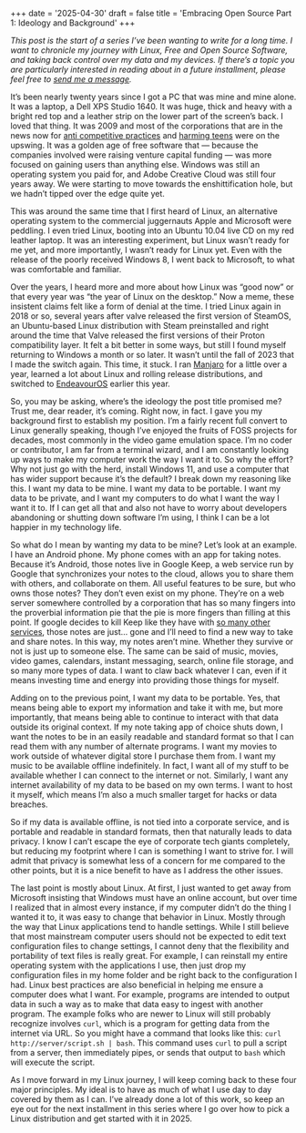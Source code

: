 +++
date = '2025-04-30'
draft = false
title = 'Embracing Open Source Part 1: Ideology and Background'
+++

*This post is the start of a series I’ve been wanting to write for a long time. I want to chronicle my journey with Linux, Free and Open Source Software, and taking back control over my data and my devices. If there’s a topic you are particularly interested in reading about in a future installment, please feel free to [send me a message](/pages/contact).*

It’s been nearly twenty years since I got a PC that was mine and mine alone. It was a laptop, a Dell XPS Studio 1640. It was huge, thick and heavy with a bright red top and a leather strip on the lower part of the screen’s back. I loved that thing. It was 2009 and most of the corporations that are in the news now for [anti competitive practices](https://www.theverge.com/news/650665/google-loses-ad-tech-antitrust-monopoly-lawsuit) and [harming teens](https://www.scientificamerican.com/article/heres-why-states-are-suing-meta-for-hurting-teens-with-facebook-and-instagram/) were on the upswing. It was a golden age of free software that — because the companies involved were raising venture capital funding — was more focused on gaining users than anything else. Windows was still an operating system you paid for, and Adobe Creative Cloud was still four years away. We were starting to move towards the enshittification hole, but we hadn’t tipped over the edge quite yet.

This was around the same time that I first heard of Linux, an alternative operating system to the commercial juggernauts Apple and Microsoft were peddling. I even tried Linux, booting into an Ubuntu 10.04 live CD on my red leather laptop. It was an interesting experiment, but Linux wasn’t ready for me yet, and more importantly, I wasn’t ready for Linux yet. Even with the release of the poorly received Windows 8, I went back to Microsoft, to what was comfortable and familiar.

Over the years, I heard more and more about how Linux was “good now” or that every year was “the year of Linux on the desktop.” Now a meme, these insistent claims felt like a form of denial at the time. I tried Linux again in 2018 or so, several years after valve released the first version of SteamOS, an Ubuntu-based Linux distribution with Steam preinstalled and right around the time that Valve released the first versions of their Proton compatibility layer. It felt a bit better in some ways, but still I found myself returning to Windows a month or so later. It wasn’t until the fall of 2023 that I made the switch again. This time, it stuck. I ran [Manjaro](https://manjaro.org/) for a little over a year, learned a lot about Linux and rolling release distributions, and switched to [EndeavourOS](https://endeavouros.com/) earlier this year.

So, you may be asking, where’s the ideology the post title promised me? Trust me, dear reader, it’s coming. Right now, in fact. I gave you my background first to establish my position. I’m a fairly recent full convert to Linux generally speaking, though I’ve enjoyed the fruits of FOSS projects for decades, most commonly in the video game emulation space. I’m no coder or contributor, I am far from a terminal wizard, and I am constantly looking up ways to make my computer work the way I want it to. So why the effort? Why not just go with the herd, install Windows 11, and use a computer that has wider support because it’s the default? I break down my reasoning like this. I want my data to be mine. I want my data to be portable. I want my data to be private, and I want my computers to do what I want the way I want it to. If I can get all that and also not have to worry about developers abandoning or shutting down software I’m using, I think I can be a lot happier in my technology life.

So what do I mean by wanting my data to be mine? Let’s look at an example. I have an Android phone. My phone comes with an app for taking notes. Because it’s Android, those notes live in Google Keep, a web service run by Google that synchronizes your notes to the cloud, allows you to share them with others, and collaborate on them. All useful features to be sure, but who owns those notes? They don’t even exist on my phone. They’re on a web server somewhere controlled by a corporation that has so many fingers into the proverbial information pie that the pie is more fingers than filling at this point. If google decides to kill Keep like they have with [so many other services](https://killedbygoogle.com/), those notes are just… gone and I’ll need to find a new way to take and share notes. In this way, my notes aren’t mine. Whether they survive or not is just up to someone else. The same can be said of music, movies, video games, calendars, instant messaging, search, online file storage, and so many more types of data. I want to claw back whatever I can, even if it means investing time and energy into providing those things for myself.

Adding on to the previous point, I want my data to be portable. Yes, that means being able to export my information and take it with me, but more importantly, that means being able to continue to interact with that data outside its original context. If my note taking app of choice shuts down, I want the notes to be in an easily readable and standard format so that I can read them with any number of alternate programs. I want my movies to work outside of whatever digital store I purchase them from. I want my music to be available offline indefinitely. In fact, I want all of my stuff to be available whether I can connect to the internet or not. Similarly, I want any internet availability of my data to be based on my own terms. I want to host it myself, which means I’m also a much smaller target for hacks or data breaches.

So if my data is available offline, is not tied into a corporate service, and is portable and readable in standard formats, then that naturally leads to data privacy. I know I can’t escape the eye of corporate tech giants completely, but reducing my footprint where I can is something I want to strive for. I will admit that privacy is somewhat less of a concern for me compared to the other points, but it is a nice benefit to have as I address the other issues.

The last point is mostly about Linux. At first, I just wanted to get away from Microsoft insisting that Windows must have an online account, but over time I realized that in almost every instance, if my computer didn’t do the thing I wanted it to, it was easy to change that behavior in Linux. Mostly through the way that Linux applications tend to handle settings. While I still believe that most mainstream computer users should not be expected to edit text configuration files to change settings, I cannot deny that the flexibility and portability of text files is really great. For example, I can reinstall my entire operating system with the applications I use, then just drop my configuration files in my home folder and be right back to the configuration I had. Linux best practices are also beneficial in helping me ensure a computer does what I want. For example, programs are intended to output data in such a way as to make that data easy to ingest with another program. The example folks who are newer to Linux will still probably recognize involves `curl`, which is a program for getting data from the internet via URL. So you might have a command that looks like this: `curl http://server/script.sh | bash`. This command uses `curl` to pull a script from a server, then immediately pipes, or sends that output to `bash` which will execute the script.

As I move forward in my Linux journey, I will keep coming back to these four major principles. My ideal is to have as much of what I use day to day covered by them as I can. I’ve already done a lot of this work, so keep an eye out for the next installment in this series where I go over how to pick a Linux distribution and get started with it in 2025.